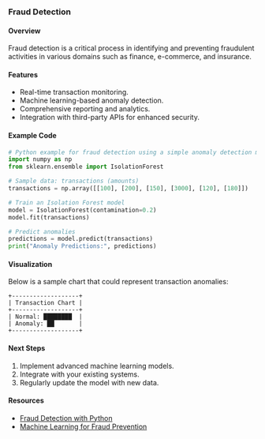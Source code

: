 
### Fraud Detection

#### Overview

Fraud detection is a critical process in identifying and preventing fraudulent activities in various domains such as finance, e-commerce, and insurance.

#### Features

* Real-time transaction monitoring.
* Machine learning-based anomaly detection.
* Comprehensive reporting and analytics.
* Integration with third-party APIs for enhanced security.

#### Example Code

```python
# Python example for fraud detection using a simple anomaly detection model
import numpy as np
from sklearn.ensemble import IsolationForest

# Sample data: transactions (amounts)
transactions = np.array([[100], [200], [150], [3000], [120], [180]])

# Train an Isolation Forest model
model = IsolationForest(contamination=0.2)
model.fit(transactions)

# Predict anomalies
predictions = model.predict(transactions)
print("Anomaly Predictions:", predictions)
```

#### Visualization

Below is a sample chart that could represent transaction anomalies:

```
+-------------------+
| Transaction Chart |
+-------------------+
| Normal: ████████  |
| Anomaly: ██       |
+-------------------+
```

#### Next Steps

1. Implement advanced machine learning models.
2. Integrate with your existing systems.
3. Regularly update the model with new data.

#### Resources

* [Fraud Detection with Python](https://scikit-learn.org/stable/)
* [Machine Learning for Fraud Prevention](https://www.tensorflow.org/)
